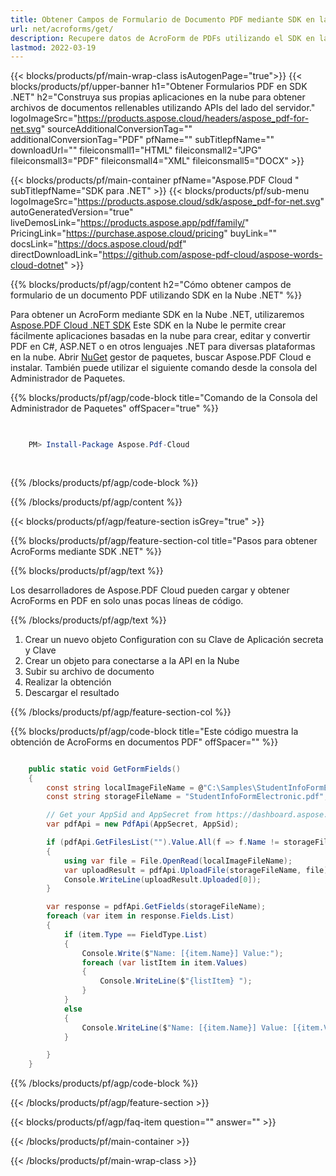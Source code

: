 ```yaml
---
title: Obtener Campos de Formulario de Documento PDF mediante SDK en la Nube .NET
url: net/acroforms/get/
description: Recupere datos de AcroForm de PDFs utilizando el SDK en la Nube para .NET de Aspose.PDF. Extracción fácil de campos de formularios mediante API REST.
lastmod: 2022-03-19
---
```


{{< blocks/products/pf/main-wrap-class isAutogenPage="true">}}
{{< blocks/products/pf/upper-banner h1="Obtener Formularios PDF en SDK .NET" h2="Construya sus propias aplicaciones en la nube para obtener archivos de documentos rellenables utilizando APIs del lado del servidor." logoImageSrc="https://products.aspose.cloud/headers/aspose_pdf-for-net.svg" sourceAdditionalConversionTag="" additionalConversionTag="PDF" pfName="" subTitlepfName="" downloadUrl="" fileiconsmall1="HTML" fileiconsmall2="JPG" fileiconsmall3="PDF" fileiconsmall4="XML" fileiconsmall5="DOCX" >}}

{{< blocks/products/pf/main-container pfName="Aspose.PDF Cloud " subTitlepfName="SDK para .NET" >}}
{{< blocks/products/pf/sub-menu logoImageSrc="https://products.aspose.cloud/sdk/aspose_pdf-for-net.svg"
autoGeneratedVersion="true"
liveDemosLink="https://products.aspose.app/pdf/family/" PricingLink="https://purchase.aspose.cloud/pricing" buyLink="" docsLink="https://docs.aspose.cloud/pdf"  directDownloadLink="https://github.com/aspose-pdf-cloud/aspose-words-cloud-dotnet" >}}

{{% blocks/products/pf/agp/content h2="Cómo obtener campos de formulario de un documento PDF utilizando SDK en la Nube .NET" %}}

Para obtener un AcroForm mediante SDK en la Nube .NET, utilizaremos
[Aspose.PDF Cloud .NET SDK](https://products.aspose.cloud/pdf/net/)
Este SDK en la Nube le permite crear fácilmente aplicaciones basadas en la nube para crear, editar y convertir PDF en C#, ASP.NET o en otros lenguajes .NET para diversas plataformas en la nube. Abrir
[NuGet](https://www.nuget.org/packages/Aspose.Pdf-Cloud)
gestor de paquetes, buscar
Aspose.PDF Cloud
e instalar. También puede utilizar el siguiente comando desde la consola del Administrador de Paquetes.

{{% blocks/products/pf/agp/code-block title="Comando de la Consola del Administrador de Paquetes" offSpacer="true" %}}

```powershell

     
    PM> Install-Package Aspose.Pdf-Cloud
     
     

```

{{% /blocks/products/pf/agp/code-block %}}

{{% /blocks/products/pf/agp/content %}}

{{< blocks/products/pf/agp/feature-section isGrey="true" >}}

{{% blocks/products/pf/agp/feature-section-col title="Pasos para obtener AcroForms mediante SDK .NET" %}}

{{% blocks/products/pf/agp/text %}}

Los desarrolladores de Aspose.PDF Cloud pueden cargar y obtener AcroForms en PDF en solo unas pocas líneas de código.

{{% /blocks/products/pf/agp/text %}}

1. Crear un nuevo objeto Configuration con su Clave de Aplicación secreta y Clave
1. Crear un objeto para conectarse a la API en la Nube
1. Subir su archivo de documento
1. Realizar la obtención
1. Descargar el resultado

{{% /blocks/products/pf/agp/feature-section-col %}}



{{% blocks/products/pf/agp/code-block title="Este código muestra la obtención de AcroForms en documentos PDF" offSpacer="" %}}

```cs

    public static void GetFormFields()
    {
        const string localImageFileName = @"C:\Samples\StudentInfoFormElectronic.pdf";
        const string storageFileName = "StudentInfoFormElectronic.pdf";

        // Get your AppSid and AppSecret from https://dashboard.aspose.cloud (free registration required).            
        var pdfApi = new PdfApi(AppSecret, AppSid);

        if (pdfApi.GetFilesList("").Value.All(f => f.Name != storageFileName))
        {
            using var file = File.OpenRead(localImageFileName);
            var uploadResult = pdfApi.UploadFile(storageFileName, file);
            Console.WriteLine(uploadResult.Uploaded[0]);
        }

        var response = pdfApi.GetFields(storageFileName);
        foreach (var item in response.Fields.List)
        {
            if (item.Type == FieldType.List)
            {
                Console.Write($"Name: [{item.Name}] Value:");
                foreach (var listItem in item.Values)
                {
                    Console.WriteLine($"{listItem} ");
                }
            }
            else
            {
                Console.WriteLine($"Name: [{item.Name}] Value: [{item.Values.FirstOrDefault()}]");
            }

        }
    }
```

{{% /blocks/products/pf/agp/code-block %}}

{{< /blocks/products/pf/agp/feature-section >}}

{{< blocks/products/pf/agp/faq-item question="" answer="" >}}

{{< /blocks/products/pf/main-container >}}

{{< /blocks/products/pf/main-wrap-class >}}

